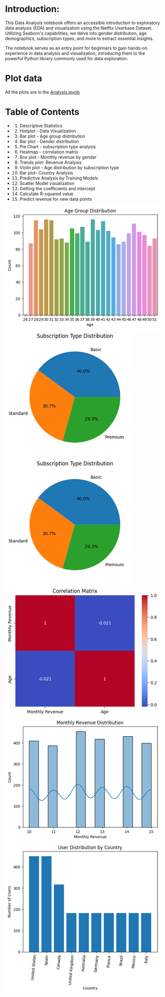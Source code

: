 # Introduction:
This Data Analysis notebook offers an accessible introduction to exploratory data analysis (EDA) and visualization using the Netflix Userbase Dataset. Utilizing Seaborn's capabilities, we delve into gender distribution, age demographics, subscription types, and more to extract essential insights.

 The notebook serves as an entry point for beginners to gain hands-on experience in data analysis and visualization, introducing them to the powerful Python library commonly used for data exploration.

# Plot data
All the plots are in the <a href="Netflix-Userbase-Visualization-Notebook/Analysis.ipynb">Analysis.ipynb</a>

 # Table of Contents
 + 1. Descriptive Statistics
 + 2. Histplot - Data Visualization
 + 3. Bar plot - Age group distribution
 + 4. Bar plot - Gender distribution
 + 5. Pie Chart - subscription type analysis
 + 6. Heatmap - correlation matrix
 + 7. Box plot - Monthly revenue by gender
 + 8. Trends plot- Revenue Analysis
 + 9. Violin plot - Age distribution by subscription type
 + 10. Bar plot- Country Analysis
 + 11. Predictive Analysis by Training Models
 + 12. Scatter Model visualization
 + 13. Getting the coefficients and intercept
 + 14. Calculate R-squared value
 + 15. Predict revenue for new data points

 <img src="Age Group Distribution.png"> <img src="Subscription Type.png"> <img src="Subscription Type.png"> <br> 
 <img src="correlation matrix.png"> <img src="monthly revenue.png"> <img src="user distribution by country.png">
